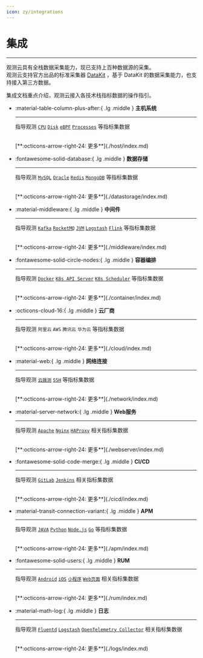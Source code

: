 ```yaml
---
icon: zy/integrations
---
```


# 集成

---

观测云具有全栈数据采集能力，现已支持上百种数据源的采集。<br/>
观测云支持官方出品的标准采集器 [DataKit](../datakit/) ，基于 DataKit 的数据采集能力，也支持接入第三方数据。

集成文档重点介绍，观测云接入各技术栈指标数据的操作指引。


<div class="grid cards" markdown>

-   :material-table-column-plus-after:{ .lg .middle } __主机系统__

    ---

    指导观测 [`CPU`](./host/default/index.md) [`Disk`](./host/default/index.md) [`eBPF`](./host/ebpf.md) [`Processes`](./host/processes.md) 等指标集数据

    <br/>
    [**:octicons-arrow-right-24: 更多**](./host/index.md)


-   :fontawesome-solid-database:{ .lg .middle } __数据存储__

    ---

    指导观测 [`MySQL`](./datastorage/mysql.md) [`Oracle`](./datastorage/oracle.md) [`Redis`](./datastorage/redis.md) [`MongoDB`](./datastorage/mongodb.md) 等指标集数据

    <br/>
    [**:octicons-arrow-right-24: 更多**](./datastorage/index.md)

-   :material-middleware:{ .lg .middle } __中间件__

    ---

    指导观测 [`Kafka`](./middleware/kafka.md) [`RocketMQ`](./middleware/rocketmq.md) [`JVM`](./middleware/jvm.md) [`Logstash`](./middleware/logstash-metrics.md) [`Flink`](./middleware/flink.md) 等指标集数据

    <br/>
    [**:octicons-arrow-right-24: 更多**](./middleware/index.md)

-   :fontawesome-solid-circle-nodes:{ .lg .middle } __容器编排__

    ---

    指导观测 [`Docker`](./container/docker.md) [`K8s API Server`](./container/kubernetes-api-server.md) [`K8s Scheduler`](./container/kube-scheduler.md) 等指标集数据

    <br/>
    [**:octicons-arrow-right-24: 更多**](./container/index.md)

-   :octicons-cloud-16:{ .lg .middle } __云厂商__

    ---

    指导观测 `阿里云` `AWS` `腾讯云` `华为云` 等指标集数据

    <br/>
    [**:octicons-arrow-right-24: 更多**](./cloud/index.md)


-   :material-web:{ .lg .middle } __网络连接__

    ---

    指导观测 [`云拨测`](./network/ping.md) [`SSH`](./network/ssh.md) 等指标集数据

    <br/>
    [**:octicons-arrow-right-24: 更多**](./network/index.md)

-   :material-server-network:{ .lg .middle } __Web服务__

    ---

    指导观测 [`Apache`](./webserver/apache.md) [`Nginx`](./webserver/nginx.md) [`HAProxy`](./webserver/haproxy.md) 相关指标集数据

    <br/>
    [**:octicons-arrow-right-24: 更多**](./webserver/index.md)

-   :fontawesome-solid-code-merge:{ .lg .middle } __CI/CD__

    ---

    指导观测 [`GitLab`](./cicd/gitlab.md) [`Jenkins`](./cicd/jenkins.md) 相关指标集数据

    <br/>
    [**:octicons-arrow-right-24: 更多**](./cicd/index.md)

-   :material-transit-connection-variant:{ .lg .middle } __APM__

    ---

    指导观测 [`JAVA`](./apm/ddtrace-java.md) [`Python`](./apm/ddtrace-python.md) [`Node.js`](./apm/ddtrace-nodejs.md) [`Go`](./apm/ddtrace-golang.md) 等指标集数据

    <br/>
    [**:octicons-arrow-right-24: 更多**](./apm/index.md)

-   :fontawesome-solid-users:{ .lg .middle } __RUM__

    ---

    指导观测 [`Android`](./rum/rum-android.md) [`iOS`](./rum/rum-ios.md) [`小程序`](./rum/rum-miniapp.md) [`Web页面`](./rum/rum-web-h5.md) 相关指标集数据

    <br/>
    [**:octicons-arrow-right-24: 更多**](./rum/index.md)

-   :material-math-log:{ .lg .middle } __日志__

    ---

    指导观测 [`Fluentd`](./logs/fluentd.md) [`Logstash`](./logs/logstash.md) [`OpenTelemetry Collector`](./logs/opentelemetry-collector.md) 相关指标集数据

    <br/>
    [**:octicons-arrow-right-24: 更多**](./logs/index.md)

</div>
